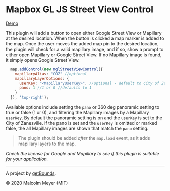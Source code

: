 # Mapbox GL JS Street View Control

[Demo](https://reyemtm.github.io/mglStreetViewControl/demo.html#16.8/39.940531/-82.012707)

This plugin will add a button to open either Google Street View or Mapillary at the desired location. When the button is clicked a map marker is added to the map. Once the user moves the added map pin to the desired location, the plugin will check for a valid mapillary image, and if so, show a prompt to either open Mapillary or Google Street View. If no Mapillary image is found, it simply opens Google Street View.

```JavaScript
  map.addControl(new mglStreetViewControl({
    mapillaryAlias: "COZ" //optional
    mapillaryLayerOptions: {
      userKey: "<MapillaryUserKey>", //optional - default to City of Zanesville imagery, can be cleared by setting to false or only setting the pano setting
      pano: 1 //1 or 0 //defaults to 1
    }
  }), 'top-right');
```

Available options include setting the ``pano`` or 360 deg panoramic setting to true or false (1 or 0), and filtering the Mapillary images by a Mapillary ``userKey``. By default the panoramic setting is on and the ``userKey`` is set to the City of Zanesville. If the pano is set and the ``userKey`` is omitted or marked false, the all Mapillary images are shown that match the ``pano`` setting.

> The plugin should be added *after* the `map.load` event, as it adds mapillary layers to the map.

*Check the license for Google and Mapillary to see if this plugin is suitable for your application.*

---

A project by [getBounds](https://www.getBounds.com).

&copy; 2020 Malcolm Meyer (MIT)
